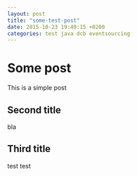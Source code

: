 ```yaml
---
layout: post
title: "some-test-post"
date: 2015-10-23 19:49:15 +0200
categories: test java dcb eventsourcing
---
```

# Some post
This is a simple post
## Second title
bla
## Third title
test
test
